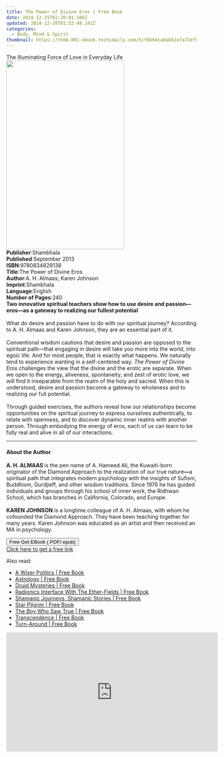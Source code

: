 ```yaml
---
title: The Power of Divine Eros | Free Book
date: 2024-12-25T02:20:01.506Z
updated: 2024-12-28T01:52:49.241Z
categories:
  - Body, Mind & Spirit
thumbnail: https://thmb-001-ebook.techidaily.com/5cf6b64ca0ab61e7a72ef0de88ec752b20d69de3b6b2f10f08645ac0d71382e6.jpg
---
```

<main id="book-container">
  <div class="flex flex-col">
    <div class="book-brief flex-1 py-6 px-4 sm:p-6 md:py-10 md:px-8">
      <!-- brief-->
      <div class="book-brief-main">
        The Illuminating Force of Love in Everyday Life
      </div>
    </div>
    <div
      class="book-meta-info flex-1 grid gap-4 col-start-1 col-end-3 row-start-1 sm:mb-6 sm:grid-cols-4 lg:gap-6 lg:col-start-2 lg:row-end-6 lg:row-span-6 lg:mb-0"
    >
      <div
        class="book-meta-info-left place-content-center mt-4 p-4 text-sm leading-6 col-start-2 col-span-2 dark:text-slate-400"
      >
        <img
          class="w-full h-500 object-cover rounded-lg sm:h-255 sm:col-span-2 lg:col-span-full"
          src="https://img-001-ebook.techidaily.com/d3c425bafc41249983093c3fd6df8908581fe433d74fe9dff86602c417d45114.jpg"
          alt=""
          width="312"
          height="500"
        />
      </div>
      <div
        class="book-meta-info-right mt-2 col-start-1 row-start-2 col-span-3 self-center"
      >
        <!-- meta data  -->
        <div class="flex flex-col px-4 md:px-8">
          <div class="flex-1">
            <strong>Publisher</strong>:<span class="px-2">Shambhala</span>
          </div>
          <div class="flex-1">
            <strong>Published</strong>:<span class="px-2">September 2013</span>
          </div>
          <div class="flex-1">
            <strong>ISBN</strong>:<span class="px-2">9780834829138</span>
          </div>
          <div class="flex-1">
            <strong>Title</strong>:<span class="px-2"
              >The Power of Divine Eros</span
            >
          </div>
          <div class="flex-1">
            <strong>Author</strong>:<span class="px-2"
              >A. H. Almaas; Karen Johnson</span
            >
          </div>
          <div class="flex-1">
            <strong>Imprint</strong>:<span class="px-2">Shambhala</span>
          </div>
          <div class="flex-1">
            <strong>Language</strong>:<span class="px-2">English</span>
          </div>
          <div class="flex-1">
            <strong>Number of Pages</strong>:<span class="px-2">240</span>
          </div>
        </div>
      </div>
    </div>
    <div class="book-description flex-1 py-6 px-4 sm:p-6 md:py-10 md:px-8">
      <div class="book-description-main">
        <div accordion-content="" id="description">
          <b
            >Two innovative spiritual teachers show how to use desire and
            passion—eros—as a gateway to realizing our fullest potential</b
          ><br />
          &nbsp;<br />
          What do desire and passion have to do with our spiritual journey?
          According to A. H. Almaas and Karen Johnson, they are an essential
          part of it.<br /><br />
          Conventional wisdom cautions that desire and passion are opposed to
          the spiritual path—that engaging in desire will take you more into the
          world, into egoic life. And for most people, that is exactly what
          happens. We naturally tend to experience wanting in a self-centered
          way.&nbsp;<i>The Power of Divine Eros</i>&nbsp;challenges the view
          that the divine and the erotic are separate. When we open to the
          energy, aliveness, spontaneity, and zest of erotic love, we will find
          it inseparable from the realm of the holy and sacred. When this is
          understood, desire and passion become a gateway to wholeness and to
          realizing our full potential.<br /><br />
          Through guided exercises, the authors reveal how our relationships
          become opportunities on the spiritual journey to express ourselves
          authentically, to relate with openness, and to discover dynamic inner
          realms with another person. Through embodying the energy of eros, each
          of us can learn to be fully real and alive in all of our interactions.
        </div>
        <div class="accordion-fader"></div>
      </div>
    </div>
    <div class="book-excerpts flex-1 py-6 px-4 sm:p-6 md:py-10 md:px-8">
      <!-- excerpts-->
      <div class="book-excerpts-main">
        <hr />
        <h4 class="placeholder placeholder-heading">
          <span>About the Author</span>
        </h4>
        <p>
          <b>A. H. ALMAAS </b>is the pen name of A. Hameed Ali, the Kuwaiti-born
          originator of the Diamond Approach to the realization of our true
          nature<b>—</b>a spiritual path that integrates modern psychology with
          the insights of Sufism, Buddhism, Gurdjieff, and other wisdom
          traditions. Since 1976 he has guided individuals and groups through
          his school of inner work, the Ridhwan School, which has branches in
          California, Colorado, and Europe.<br /><br /><b>KAREN JOHNSON</b> is a
          longtime colleague of A. H. Almaas, with whom he cofounded the Diamond
          Approach. They have been teaching together for many years. Karen
          Johnson was educated as an artist and then received an MA in
          psychology.
        </p>
      </div>
    </div>
    <div
      class="book-about-author flex-1 py-6 px-4 sm:p-6 md:py-10 md:px-8"
    ></div>
    <div class="book-free-get flex-1 py-6 px-4 sm:p-6 md:py-10 md:px-8">
      <button
        id="btn-free-get"
        class="bg-blue-500 hover:bg-blue-700 text-white font-bold py-2 px-4 rounded"
      >
        Free Get EBook (.PDF/.epub)
      </button>
      <div id="countdown-display" class="px-2 text-lg mt-2"></div>
      <a
        id="free-link"
        class="hidden bg-blue-500 hover:bg-blue-700 text-white font-bold py-2 px-4 rounded"
        href="https://www.ebooks.com/en-us/book/95544462/the-power-of-divine-eros/a-h-almaas/"
        target="_blank"
        >Click here to get a free link</a
      >
    </div>
    <script>
      let countdownTime = 0;
      let countdownInterval = null;
      document
        .getElementById('btn-free-get')
        .addEventListener('click', startCountdown);
      function startCountdown() {
        countdownTime = new Date().getTime() + 60000 * 3;
        countdownInterval = setInterval(updateCountdown, 1000);
        document.getElementById('btn-free-get').disabled = true;
        document
          .getElementById('btn-free-get')
          .classList.add('bg-gray-500', 'cursor-not-allowed');
      }
      function updateCountdown() {
        let currentTime = new Date().getTime();
        let timeLeft = countdownTime - currentTime;
        let secondsLeft = Math.floor(timeLeft / 1000);
        document.getElementById('countdown-display').innerHTML =
          `Remaining time: ${secondsLeft} seconds.`;
        if (secondsLeft <= 0) {
          clearInterval(countdownInterval);
          document.getElementById('btn-free-get').classList.add('hidden');
          document.getElementById('free-link').classList.remove('hidden');
          document.getElementById('countdown-display').innerHTML = '';
        }
      }
    </script>
  </div>
</main>

<ins class="adsbygoogle"
      style="display:block"
      data-ad-client="ca-pub-7571918770474297"
      data-ad-slot="8358498916"
      data-ad-format="auto"
      data-full-width-responsive="true"></ins>
    

<span class="atpl-alsoreadstyle">Also read:</span>
<div><ul>
<li><a href="https://novels-ebooks.techidaily.com/684692-9781846947896-a-wiser-politics/"><u>A Wiser Politics | Free Book</u></a></li>
<li><a href="https://novels-ebooks.techidaily.com/684874-9781446458549-astrology/"><u>Astrology | Free Book</u></a></li>
<li><a href="https://novels-ebooks.techidaily.com/684899-9781446445891-druid-mysteries/"><u>Druid Mysteries | Free Book</u></a></li>
<li><a href="https://novels-ebooks.techidaily.com/684746-9781446489185-radionics-interface-with-the-ether-fields/"><u>Radionics Interface With The Ether-Fields | Free Book</u></a></li>
<li><a href="https://novels-ebooks.techidaily.com/684689-9781846947841-shamanic-journeys-shamanic-stories/"><u>Shamanic Journeys, Shamanic Stories | Free Book</u></a></li>
<li><a href="https://novels-ebooks.techidaily.com/684691-9781846947865-star-pilgrim/"><u>Star Pilgrim | Free Book</u></a></li>
<li><a href="https://novels-ebooks.techidaily.com/684756-9781446489161-the-boy-who-saw-true/"><u>The Boy Who Saw True | Free Book</u></a></li>
<li><a href="https://novels-ebooks.techidaily.com/684940-9781101515365-transcendence/"><u>Transcendence | Free Book</u></a></li>
<li><a href="https://novels-ebooks.techidaily.com/684877-9781446445877-turn-around/"><u>Turn-Around | Free Book</u></a></li>
</ul></div>

<!-- affiliate ads begin -->
<iframe width="560" height="315" src="https://www.youtube.com/embed/XS1nQCe95LU?si=A2dhdFkSAI61_nKA" title="YouTube video player" frameborder="0" allow="accelerometer; autoplay; clipboard-write; encrypted-media; gyroscope; picture-in-picture; web-share" referrerpolicy="strict-origin-when-cross-origin" allowfullscreen></iframe>
<!-- affiliate ads end -->

